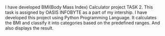 I have developed BMI(Body Mass Index) Calculator project TASK 2. This task is assigned by OASIS INFOBYTE as a part of my intership. I have developed this project using Python Programming Language. It calculates the BMI and classify it into categories based on the predefined ranges. And also displays the result.
